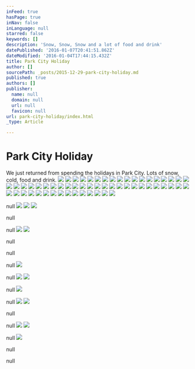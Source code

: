 ```yaml
---
inFeed: true
hasPage: true
inNav: false
inLanguage: null
starred: false
keywords: []
description: 'Snow, Snow, Snow and a lot of food and drink'
datePublished: '2016-01-07T20:41:51.862Z'
dateModified: '2016-01-04T17:44:15.432Z'
title: Park City Holiday
author: []
sourcePath: _posts/2015-12-29-park-city-holiday.md
published: true
authors: []
publisher:
  name: null
  domain: null
  url: null
  favicon: null
url: park-city-holiday/index.html
_type: Article

---
```

# Park City Holiday

We just returned from spending the holidays in Park City.   Lots of snow, cold, food and drink.  ![](https://the-grid-user-content.s3-us-west-2.amazonaws.com/854d7d84-154f-4c49-a64a-4420ce1bff2b.jpg)
![](https://the-grid-user-content.s3-us-west-2.amazonaws.com/19182bd4-dae4-467c-9faf-819996e31013.jpg)
![](https://the-grid-user-content.s3-us-west-2.amazonaws.com/abe1a8e9-2e14-4be1-b324-bfaf56d5bf8f.jpg)
![](https://the-grid-user-content.s3-us-west-2.amazonaws.com/6e5620a8-f71a-4c8f-b9e7-2f928f5f1f3f.jpg)
![](https://the-grid-user-content.s3-us-west-2.amazonaws.com/e5d87c01-7fd5-4e52-bc8a-e6c9620c5c33.jpg)
![](https://the-grid-user-content.s3-us-west-2.amazonaws.com/c50c95d6-6eae-4bea-b139-6831b327ffbb.jpg)
![](https://the-grid-user-content.s3-us-west-2.amazonaws.com/a8d70e1d-2185-4a6b-8c19-f9e37f68e044.jpg)
![](https://the-grid-user-content.s3-us-west-2.amazonaws.com/b81ca6a7-2585-47a7-8270-4631588f36a6.jpg)
![](https://the-grid-user-content.s3-us-west-2.amazonaws.com/50e96f30-41e1-449c-9a60-11b2a9c98611.jpg)
![](https://the-grid-user-content.s3-us-west-2.amazonaws.com/f5fed7b9-b58d-45f4-9cc3-7075a49d61c5.jpg)
![](https://the-grid-user-content.s3-us-west-2.amazonaws.com/99cd022f-264c-4db9-81b5-51c11f9fccff.jpg)
![](https://the-grid-user-content.s3-us-west-2.amazonaws.com/6ec7fcbe-7d89-47ac-a2d1-18e4af08392d.jpg)
![](https://the-grid-user-content.s3-us-west-2.amazonaws.com/90de264e-b9ee-4001-a2e9-7bf135a2e4f4.jpg)
![](https://the-grid-user-content.s3-us-west-2.amazonaws.com/67ddadc2-9a0e-4199-9bf9-7e40fff9822c.jpg)
![](https://the-grid-user-content.s3-us-west-2.amazonaws.com/45458dbd-ea24-4726-a456-7371d90d93e5.jpg)
![](https://the-grid-user-content.s3-us-west-2.amazonaws.com/60d5288d-67d7-4016-8182-8eb54f053b97.jpg)
![](https://the-grid-user-content.s3-us-west-2.amazonaws.com/65dfafd5-a5cb-493e-9cdf-9a9284c30ddf.jpg)
![](https://the-grid-user-content.s3-us-west-2.amazonaws.com/a9ea9b1f-9e15-43c3-bb4f-8992bbfabae1.jpg)
![](https://the-grid-user-content.s3-us-west-2.amazonaws.com/1db2821b-4156-4c7a-b3ab-1461e6081c2a.jpg)
![](https://the-grid-user-content.s3-us-west-2.amazonaws.com/4c44059f-f8f9-4aa5-bb61-c3bf3592cbcd.jpg)
![](https://the-grid-user-content.s3-us-west-2.amazonaws.com/d977addf-249e-48d6-9606-fb0dc092815a.jpg)
![](https://the-grid-user-content.s3-us-west-2.amazonaws.com/2326a889-bb1f-4541-b150-bb87ad46b5d9.jpg)
![](https://the-grid-user-content.s3-us-west-2.amazonaws.com/78538f51-4612-4710-b9b8-d8d0e5311b31.jpg)
![](https://the-grid-user-content.s3-us-west-2.amazonaws.com/9f76b556-3528-4bd1-bf2e-88a338635dcc.jpg)
![](https://the-grid-user-content.s3-us-west-2.amazonaws.com/42e979bf-a91c-42fc-8aae-e46b327dadd5.jpg)
![](https://the-grid-user-content.s3-us-west-2.amazonaws.com/fb947043-5bf4-4891-a3c5-23bfb61df500.jpg)
![](https://the-grid-user-content.s3-us-west-2.amazonaws.com/9af8a49d-3c08-499f-a92b-0fc137569590.jpg)
![](https://the-grid-user-content.s3-us-west-2.amazonaws.com/25cd4665-918f-47d8-b755-f59e1cb68481.jpg)
![](https://the-grid-user-content.s3-us-west-2.amazonaws.com/5aaa926f-f22a-4442-a309-e25811c4c84b.jpg)
![](https://the-grid-user-content.s3-us-west-2.amazonaws.com/ee2a5bc3-ad53-4b05-a317-70c256eb4715.jpg)
![](https://the-grid-user-content.s3-us-west-2.amazonaws.com/70fb8f31-52a0-4224-9853-440fd07f5cc9.jpg)
![](https://the-grid-user-content.s3-us-west-2.amazonaws.com/8ee30747-8be0-45ff-a6a7-5d176f334a66.jpg)
![](https://the-grid-user-content.s3-us-west-2.amazonaws.com/e8314b2b-0635-416f-bff6-820c32c36059.jpg)
![](https://the-grid-user-content.s3-us-west-2.amazonaws.com/27f5065c-7fec-4d1a-b1f2-7e64c19a773b.jpg)
![](https://the-grid-user-content.s3-us-west-2.amazonaws.com/a4d3136a-7211-4b0d-9688-8064aa86af43.jpg)
![](https://the-grid-user-content.s3-us-west-2.amazonaws.com/055bd9ec-a3cf-4e0a-b955-8a056ae5778f.jpg)
![](https://the-grid-user-content.s3-us-west-2.amazonaws.com/ea976906-1a20-4fbf-85ba-1dd55f7be8f1.jpg)
![](https://the-grid-user-content.s3-us-west-2.amazonaws.com/d322998b-798a-4825-a26e-6684b4e0131a.jpg)
![](https://the-grid-user-content.s3-us-west-2.amazonaws.com/a9ac2057-8b9d-4255-8f3c-cfb697180848.jpg)
![](https://the-grid-user-content.s3-us-west-2.amazonaws.com/6167c8c2-362c-4e65-b757-8636fb66e71c.jpg)
![](https://the-grid-user-content.s3-us-west-2.amazonaws.com/a9296deb-9bdc-4afe-8f87-d7ade01198c3.jpg)
![](https://the-grid-user-content.s3-us-west-2.amazonaws.com/59bbc43d-9735-47f8-a77d-9379ff1c2178.jpg)
![](https://the-grid-user-content.s3-us-west-2.amazonaws.com/37ac0944-9b6a-475a-9669-2d8a3a122c73.jpg)
![](https://the-grid-user-content.s3-us-west-2.amazonaws.com/09bbbb84-7954-4f77-b15a-7756ab2788d9.jpg)
![](https://the-grid-user-content.s3-us-west-2.amazonaws.com/4d2592f8-80f3-44e1-8da4-8b1c73fc1b85.jpg)
![](https://the-grid-user-content.s3-us-west-2.amazonaws.com/1311ce4c-2739-4a02-bb76-30488c44122d.jpg)
![](https://the-grid-user-content.s3-us-west-2.amazonaws.com/2da2397d-33c9-4d88-96d9-65ef5edda1cb.jpg)
![](https://the-grid-user-content.s3-us-west-2.amazonaws.com/87e93dac-a607-471d-bc42-ca9c35fe96d8.jpg)
![](https://the-grid-user-content.s3-us-west-2.amazonaws.com/ab629f91-f33f-402c-8419-099a80279fae.jpg)
![](https://the-grid-user-content.s3-us-west-2.amazonaws.com/1f9533cf-db46-4337-a5b3-1c463b9888e9.jpg)
![](https://the-grid-user-content.s3-us-west-2.amazonaws.com/ac525345-0054-496b-a3b4-4cb6608ab54b.jpg)
![](https://the-grid-user-content.s3-us-west-2.amazonaws.com/9eadbd89-e028-4a4f-a453-ea1a678f64f0.jpg)
![](https://the-grid-user-content.s3-us-west-2.amazonaws.com/81a05703-e186-4145-81d4-bc5aa2e10e6d.jpg)
![](https://the-grid-user-content.s3-us-west-2.amazonaws.com/b227b5f3-e280-43a1-9268-acbb8c6f7eaa.jpg)
![](https://the-grid-user-content.s3-us-west-2.amazonaws.com/d4bfae0b-c5d7-40f1-a28a-190f060b99be.jpg)
![](https://the-grid-user-content.s3-us-west-2.amazonaws.com/16ab4693-40ad-4da8-93fc-0cd5bb837dbf.jpg)
![](https://the-grid-user-content.s3-us-west-2.amazonaws.com/5fc4a463-510c-4dc9-a377-aff9a8b565dc.jpg)
![](https://the-grid-user-content.s3-us-west-2.amazonaws.com/67fd5e58-49a8-45ea-8739-4ff6b42f7715.jpg)

null
![](https://the-grid-user-content.s3-us-west-2.amazonaws.com/9755aa7c-736d-4a3f-8013-f482565cf55b.jpg)
![](https://the-grid-user-content.s3-us-west-2.amazonaws.com/c127451f-2120-4c16-a1f3-4c701f20a54b.jpg)
![](https://the-grid-user-content.s3-us-west-2.amazonaws.com/f9af3c91-14d9-4efc-a03f-744f7cf8d862.jpg)

null

null
![](https://the-grid-user-content.s3-us-west-2.amazonaws.com/d0473824-13f0-4043-9860-6254f43a46aa.jpg)
![](https://the-grid-user-content.s3-us-west-2.amazonaws.com/467dd979-d6e8-4f4b-866a-6242e8903d3b.jpg)

null

null

null
![](https://the-grid-user-content.s3-us-west-2.amazonaws.com/91bb3517-1e20-44dc-b315-dbcfbe9adb78.jpg)

null
![](https://the-grid-user-content.s3-us-west-2.amazonaws.com/48263d70-38bc-453c-bf39-27fb00838f98.jpg)
![](https://the-grid-user-content.s3-us-west-2.amazonaws.com/a7a339ce-1b8d-40d5-8edc-36b55c8b7ae6.jpg)

null
![](https://the-grid-user-content.s3-us-west-2.amazonaws.com/dedaec3b-a5b5-453f-8590-6d8a8686ea76.jpg)

null
![](https://the-grid-user-content.s3-us-west-2.amazonaws.com/462384a0-eac5-4ac9-8179-8a8bbf68a8e7.jpg)
![](https://the-grid-user-content.s3-us-west-2.amazonaws.com/a8f45b3d-f88c-457b-86f9-6750bf10e27e.jpg)

null

null
![](https://the-grid-user-content.s3-us-west-2.amazonaws.com/10233257-72eb-4fa2-baff-3142a15e9a7d.jpg)
![](https://the-grid-user-content.s3-us-west-2.amazonaws.com/01641367-c67d-466e-a204-2b35b3f929ea.jpg)

null
![](https://the-grid-user-content.s3-us-west-2.amazonaws.com/08a7731c-84ee-4bb6-bd20-156260515bf5.jpg)

null

null